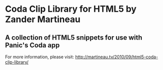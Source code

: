 Coda Clip Library for HTML5 by Zander Martineau
===============================================

A collection of HTML5 snippets for use with Panic's Coda app
------------------------------------------------------------

For more information, please visit: http://martineau.tv/2010/09/html5-coda-clip-library/
